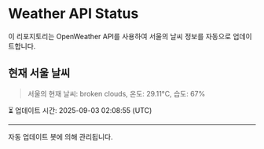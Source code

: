 
# Weather API Status

이 리포지토리는 OpenWeather API를 사용하여 서울의 날씨 정보를 자동으로 업데이트합니다.

## 현재 서울 날씨
> 서울의 현재 날씨: broken clouds, 온도: 29.11°C, 습도: 67%

⏳ 업데이트 시간: 2025-09-03 02:08:55 (UTC)

---
자동 업데이트 봇에 의해 관리됩니다.
